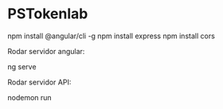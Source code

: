# PSTokenlab
npm install @angular/cli -g
npm install express
npm install cors

Rodar servidor angular:

ng serve

Rodar servidor API:

nodemon run
 
